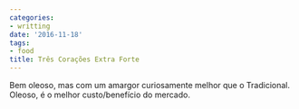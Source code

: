 ```yaml
---
categories:
- writting
date: '2016-11-18'
tags:
- food
title: Três Corações Extra Forte
---
```


Bem oleoso, mas com um amargor curiosamente melhor que o Tradicional. Oleoso, é o melhor custo/benefício do mercado.

